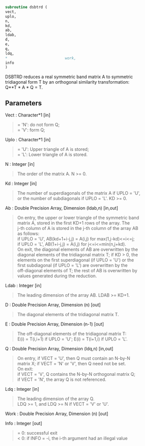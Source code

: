 ```fortran  
subroutine dsbtrd (  
vect,  
uplo,  
n,  
kd,  
ab,  
ldab,  
d,  
e,  
q,  
ldq,  
*                          work,  
info  
)  
```  
  
DSBTRD reduces a real symmetric band matrix A to symmetric  
tridiagonal form T by an orthogonal similarity transformation:  
Q**T * A * Q = T.  
  
## Parameters  
Vect : Character*1 [in]  
> = 'N':  do not form Q;  
> = 'V':  form Q;  
  
Uplo : Character*1 [in]  
> = 'U':  Upper triangle of A is stored;  
> = 'L':  Lower triangle of A is stored.  
  
N : Integer [in]  
> The order of the matrix A.  N >= 0.  
  
Kd : Integer [in]  
> The number of superdiagonals of the matrix A if UPLO = 'U',  
> or the number of subdiagonals if UPLO = 'L'.  KD >= 0.  
  
Ab : Double Precision Array, Dimension (ldab,n) [in,out]  
> On entry, the upper or lower triangle of the symmetric band  
> matrix A, stored in the first KD+1 rows of the array.  The  
> j-th column of A is stored in the j-th column of the array AB  
> as follows:  
> if UPLO = 'U', AB(kd+1+i-j,j) = A(i,j) for max(1,j-kd)<=i<=j;  
> if UPLO = 'L', AB(1+i-j,j)    = A(i,j) for j<=i<=min(n,j+kd).  
> On exit, the diagonal elements of AB are overwritten by the  
> diagonal elements of the tridiagonal matrix T; if KD > 0, the  
> elements on the first superdiagonal (if UPLO = 'U') or the  
> first subdiagonal (if UPLO = 'L') are overwritten by the  
> off-diagonal elements of T; the rest of AB is overwritten by  
> values generated during the reduction.  
  
Ldab : Integer [in]  
> The leading dimension of the array AB.  LDAB >= KD+1.  
  
D : Double Precision Array, Dimension (n) [out]  
> The diagonal elements of the tridiagonal matrix T.  
  
E : Double Precision Array, Dimension (n-1) [out]  
> The off-diagonal elements of the tridiagonal matrix T:  
> E(i) = T(i,i+1) if UPLO = 'U'; E(i) = T(i+1,i) if UPLO = 'L'.  
  
Q : Double Precision Array, Dimension (ldq,n) [in,out]  
> On entry, if VECT = 'U', then Q must contain an N-by-N  
> matrix X; if VECT = 'N' or 'V', then Q need not be set.  
> On exit:  
> if VECT = 'V', Q contains the N-by-N orthogonal matrix Q;  
> if VECT = 'N', the array Q is not referenced.  
  
Ldq : Integer [in]  
> The leading dimension of the array Q.  
> LDQ >= 1, and LDQ >= N if VECT = 'V' or 'U'.  
  
Work : Double Precision Array, Dimension (n) [out]  
  
Info : Integer [out]  
> = 0:  successful exit  
> < 0:  if INFO = -i, the i-th argument had an illegal value  
  
